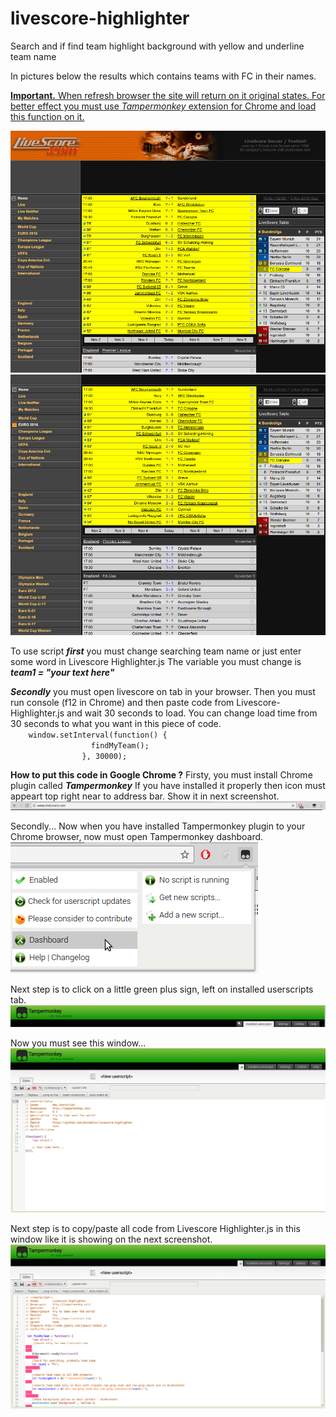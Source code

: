 # livescore-highlighter
Search and if find team highlight background with yellow and underline team name


<p>In pictures below the results which contains teams with FC in their names.</p>

<p><u><strong>Important.</strong> When refresh browser the site will return on it original states. For better effect you must use <em>Tampermonkey</em> extension for Chrome and load this function on it.</u></p>


<img src="screenshot1.png" alt="result picture one" />
<img src="screenshot2.png" alt="result picture one" />

<p>To use script <strong><em>first</em></strong> you must change searching team name or just enter some word in Livescore Highlighter.js The variable you must change is <strong><em>team1 = "your text here"</em></strong></p>

<p><strong><em>Secondly</em></strong> you must open livescore on tab in your browser. Then you must run console (f12 in Chrome) and then paste code from Livescore-Highlighter.js and wait 30 seconds to load. You can change load time from 30 seconds to what you want in this piece of code.
<code>
	window.setInterval(function() {
                  findMyTeam();
                }, 30000); 
</code>
</p>


<p><strong>How to put this code in Google Chrome ?</strong>
Firsty, you must install Chrome plugin called <strong><em>Tampermonkey</em></strong> If you have installed it properly then icon must appeart top right near to address bar. Show it in next screenshot.
<img src="Tampermonkey installed.png" alt="Picture show icon to now installed Tampermonkey top right to address bar" />
</p>

<p>Secondly... Now when you have installed Tampermonkey plugin to your Chrome browser, now must open Tampermonkey dashboard.<br />
<img src="Tampermonkey Dashboard.png" alt="Showing Tampermonkey`s dashboard" />
</p>

<p>
Next step is to click on a little green plus sign, left on installed userscripts tab.
<img src="AddNewScriptGreenPlusSign.png" alt="You must click on green plus icon on the left of userscripts tab." />
</p>

<p>
Now you must see this window...
<img src="UserscriptsDefaultEditor.png" alt="Picture is showing usercripts default editor" />
</p>

<p>
Next step is to copy/paste all code from Livescore Highlighter.js in this window like it is showing on the next screenshot.
<img src="All code is pasted.png" alt="Showing where to paste code from Livescore Highlighter.js" />
</p>


